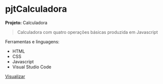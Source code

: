 # pjtCalculadora
**Projeto:** Calculadora
> Calculadora com quatro operações básicas produzida em Javascript

Ferramentas e linguagens:
  * HTML
  * CSS
  * Javascript
  * Visual Studio Code

[Visualizar](https://nogueira-lucas.github.io/pjtCalculadora/)
